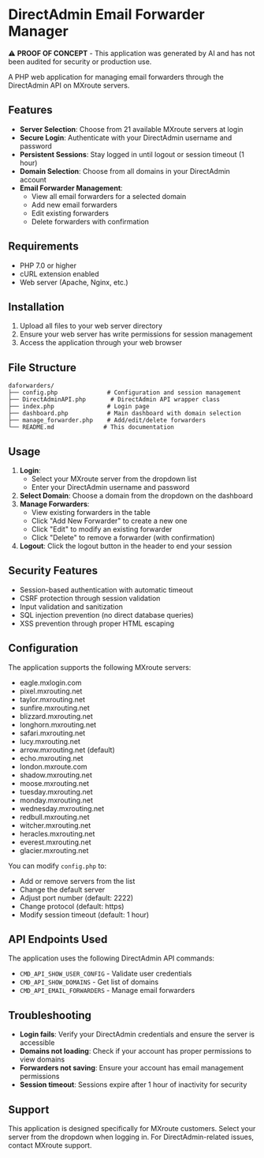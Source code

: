 # DirectAdmin Email Forwarder Manager

⚠️ **PROOF OF CONCEPT** - This application was generated by AI and has not been audited for security or production use.

A PHP web application for managing email forwarders through the DirectAdmin API on MXroute servers.

## Features

- **Server Selection**: Choose from 21 available MXroute servers at login
- **Secure Login**: Authenticate with your DirectAdmin username and password
- **Persistent Sessions**: Stay logged in until logout or session timeout (1 hour)
- **Domain Selection**: Choose from all domains in your DirectAdmin account
- **Email Forwarder Management**: 
  - View all email forwarders for a selected domain
  - Add new email forwarders
  - Edit existing forwarders
  - Delete forwarders with confirmation

## Requirements

- PHP 7.0 or higher
- cURL extension enabled
- Web server (Apache, Nginx, etc.)

## Installation

1. Upload all files to your web server directory
2. Ensure your web server has write permissions for session management
3. Access the application through your web browser

## File Structure

```
daforwarders/
├── config.php              # Configuration and session management
├── DirectAdminAPI.php       # DirectAdmin API wrapper class
├── index.php               # Login page
├── dashboard.php           # Main dashboard with domain selection
├── manage_forwarder.php    # Add/edit/delete forwarders
└── README.md              # This documentation
```

## Usage

1. **Login**: 
   - Select your MXroute server from the dropdown list
   - Enter your DirectAdmin username and password
2. **Select Domain**: Choose a domain from the dropdown on the dashboard
3. **Manage Forwarders**: 
   - View existing forwarders in the table
   - Click "Add New Forwarder" to create a new one
   - Click "Edit" to modify an existing forwarder
   - Click "Delete" to remove a forwarder (with confirmation)
4. **Logout**: Click the logout button in the header to end your session

## Security Features

- Session-based authentication with automatic timeout
- CSRF protection through session validation
- Input validation and sanitization
- SQL injection prevention (no direct database queries)
- XSS prevention through proper HTML escaping

## Configuration

The application supports the following MXroute servers:

- eagle.mxlogin.com
- pixel.mxrouting.net
- taylor.mxrouting.net
- sunfire.mxrouting.net
- blizzard.mxrouting.net
- longhorn.mxrouting.net
- safari.mxrouting.net
- lucy.mxrouting.net
- arrow.mxrouting.net (default)
- echo.mxrouting.net
- london.mxroute.com
- shadow.mxrouting.net
- moose.mxrouting.net
- tuesday.mxrouting.net
- monday.mxrouting.net
- wednesday.mxrouting.net
- redbull.mxrouting.net
- witcher.mxrouting.net
- heracles.mxrouting.net
- everest.mxrouting.net
- glacier.mxrouting.net

You can modify `config.php` to:

- Add or remove servers from the list
- Change the default server
- Adjust port number (default: 2222)
- Change protocol (default: https)
- Modify session timeout (default: 1 hour)

## API Endpoints Used

The application uses the following DirectAdmin API commands:

- `CMD_API_SHOW_USER_CONFIG` - Validate user credentials
- `CMD_API_SHOW_DOMAINS` - Get list of domains
- `CMD_API_EMAIL_FORWARDERS` - Manage email forwarders

## Troubleshooting

- **Login fails**: Verify your DirectAdmin credentials and ensure the server is accessible
- **Domains not loading**: Check if your account has proper permissions to view domains
- **Forwarders not saving**: Ensure your account has email management permissions
- **Session timeout**: Sessions expire after 1 hour of inactivity for security

## Support

This application is designed specifically for MXroute customers. Select your server from the dropdown when logging in. For DirectAdmin-related issues, contact MXroute support.